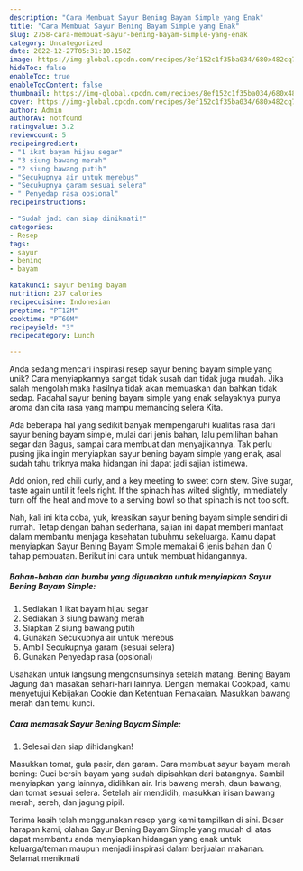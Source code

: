 ```yaml
---
description: "Cara Membuat Sayur Bening Bayam Simple yang Enak"
title: "Cara Membuat Sayur Bening Bayam Simple yang Enak"
slug: 2758-cara-membuat-sayur-bening-bayam-simple-yang-enak
category: Uncategorized
date: 2022-12-27T05:31:10.150Z
image: https://img-global.cpcdn.com/recipes/8ef152c1f35ba034/680x482cq70/sayur-bening-bayam-simple-foto-resep-utama.jpg
hideToc: false
enableToc: true
enableTocContent: false
thumbnail: https://img-global.cpcdn.com/recipes/8ef152c1f35ba034/680x482cq70/sayur-bening-bayam-simple-foto-resep-utama.jpg
cover: https://img-global.cpcdn.com/recipes/8ef152c1f35ba034/680x482cq70/sayur-bening-bayam-simple-foto-resep-utama.jpg
author: Admin
authorAv: notfound
ratingvalue: 3.2
reviewcount: 5
recipeingredient:
- "1 ikat bayam hijau segar"
- "3 siung bawang merah"
- "2 siung bawang putih"
- "Secukupnya air untuk merebus"
- "Secukupnya garam sesuai selera"
- " Penyedap rasa opsional"
recipeinstructions:

- "Sudah jadi dan siap dinikmati!"
categories:
- Resep
tags:
- sayur
- bening
- bayam

katakunci: sayur bening bayam 
nutrition: 237 calories
recipecuisine: Indonesian
preptime: "PT12M"
cooktime: "PT60M"
recipeyield: "3"
recipecategory: Lunch

---
```





Anda sedang mencari inspirasi resep sayur bening bayam simple yang unik? Cara menyiapkannya sangat tidak susah dan tidak juga mudah. Jika salah mengolah maka hasilnya tidak akan memuaskan dan bahkan tidak sedap. Padahal sayur bening bayam simple yang enak selayaknya punya aroma dan cita rasa yang mampu memancing selera Kita.





Ada beberapa hal yang sedikit banyak mempengaruhi kualitas rasa dari sayur bening bayam simple, mulai dari jenis bahan, lalu pemilihan bahan segar dan Bagus, sampai cara membuat dan menyajikannya. Tak perlu pusing jika ingin menyiapkan sayur bening bayam simple yang enak,      asal sudah tahu triknya maka hidangan ini dapat jadi sajian istimewa.














Add onion, red chili curly, and a key meeting to sweet corn stew. Give sugar, taste again until it feels right. If the spinach has wilted slightly, immediately turn off the heat and move to a serving bowl so that spinach is not too soft.






Nah, kali ini kita coba, yuk, kreasikan sayur bening bayam simple sendiri di rumah. Tetap dengan bahan sederhana, sajian ini dapat memberi manfaat dalam membantu menjaga kesehatan tubuhmu sekeluarga. Kamu dapat menyiapkan Sayur Bening Bayam Simple memakai 6 jenis bahan dan 0 tahap pembuatan. Berikut ini cara untuk membuat hidangannya.

<!--inarticleads1-->

##### Bahan-bahan dan bumbu yang digunakan untuk menyiapkan Sayur Bening Bayam Simple:

1. Sediakan 1 ikat bayam hijau segar
1. Sediakan 3 siung bawang merah
1. Siapkan 2 siung bawang putih
1. Gunakan Secukupnya air untuk merebus
1. Ambil Secukupnya garam (sesuai selera)
1. Gunakan  Penyedap rasa (opsional)


Usahakan untuk langsung mengonsumsinya setelah matang. Bening Bayam Jagung dan masakan sehari-hari lainnya. Dengan memakai Cookpad, kamu menyetujui Kebijakan Cookie dan Ketentuan Pemakaian. Masukkan bawang merah dan temu kunci. 

<!--inarticleads2-->

##### Cara memasak Sayur Bening Bayam Simple:


1. Selesai dan siap dihidangkan!

Masukkan tomat, gula pasir, dan garam. Cara membuat sayur bayam merah bening: Cuci bersih bayam yang sudah dipisahkan dari batangnya. Sambil menyiapkan yang lainnya, didihkan air. Iris bawang merah, daun bawang, dan tomat sesuai selera. Setelah air mendidih, masukkan irisan bawang merah, sereh, dan jagung pipil. 

Terima kasih telah menggunakan resep yang kami tampilkan di sini. Besar harapan kami, olahan Sayur Bening Bayam Simple yang mudah di atas dapat membantu anda menyiapkan hidangan yang enak untuk keluarga/teman maupun menjadi inspirasi dalam berjualan makanan. Selamat menikmati
